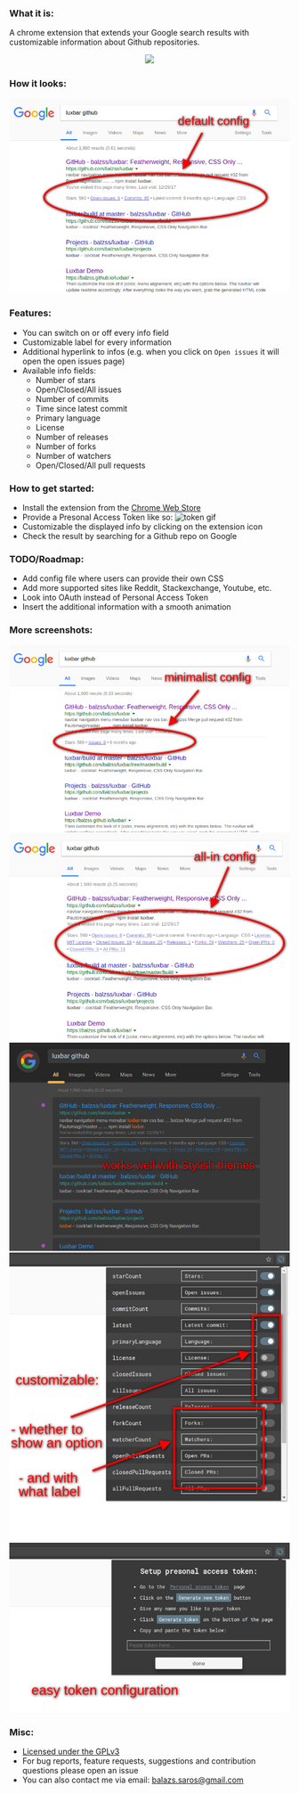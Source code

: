 ### What it is:
A chrome extension that extends your Google search results with customizable information about Github repositories.
<p align="center"><a href="https://google.com"><img src ="https://developer.chrome.com/webstore/images/ChromeWebStore_BadgeWBorder_v2_340x96.png" /><a></p>

### How it looks:
![img alt](screenshot1.png)

### Features:
- You can switch on or off every info field
- Customizable label for every information
- Additional hyperlink to infos (e.g. when you click on `Open issues` it will open the open issues page)
- Available info fields:
    - Number of stars
    - Open/Closed/All issues
    - Number of commits
    - Time since latest commit
    - Primary language
    - License
    - Number of releases
    - Number of forks
    - Number of watchers
    - Open/Closed/All pull requests

### How to get started:
- Install the extension from the [Chrome Web Store]()
- Provide a Presonal Access Token like so:
![token gif](token.gif)
- Customizable the displayed info by clicking on the extension icon
- Check the result by searching for a Github repo on Google

### TODO/Roadmap:
- Add config file where users can provide their own CSS
- Add more supported sites like Reddit, Stackexchange, Youtube, etc.
- Look into OAuth instead of Personal Access Token
- Insert the additional information with a smooth animation

### More screenshots:
![2](screenshot2.png)
![3](screenshot3.png)
![4](screenshot4.png)
![5](screenshot5.png)
![6](screenshot6.png)

### Misc:
- [Licensed under the GPLv3](LICENSE.md)
- For bug reports, feature requests, suggestions and contribution questions please open an issue
- You can also contact me via email: [balazs.saros@gmail.com](mailto:balazs.saros@gmail.com)
